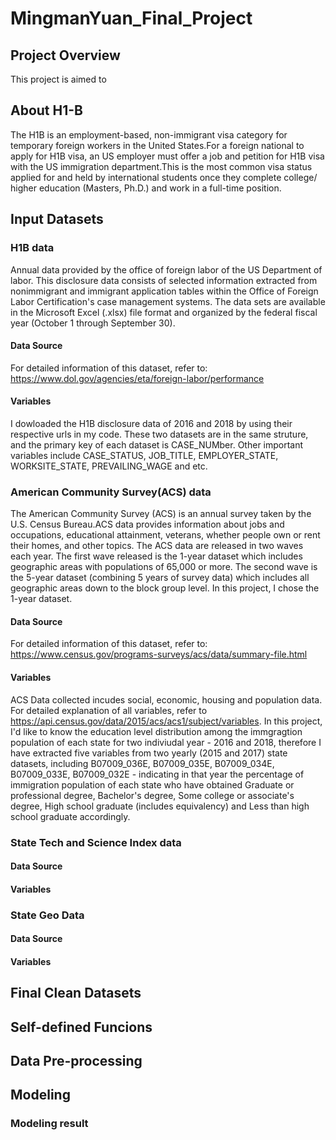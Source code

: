 # MingmanYuan_Final_Project

## Project Overview

This project is aimed to


## About H1-B

The H1B is an employment-based, non-immigrant visa category for temporary foreign workers in the United States.For a foreign national to apply for H1B visa, an US employer must offer a job and petition for H1B visa with the US immigration department.This is the most common visa status applied for and held by international students once they complete college/ higher education (Masters, Ph.D.) and work in a full-time position.

## Input Datasets

### H1B data

Annual data provided by the office of foreign labor of the US Department of labor. This disclosure data consists of selected information extracted from nonimmigrant and immigrant application tables within the Office of Foreign Labor Certification's case management systems. The data sets are available in the Microsoft Excel (.xlsx) file format and organized by the federal fiscal year (October 1 through September 30).

#### Data Source

For detailed information of this dataset, refer to: 
https://www.dol.gov/agencies/eta/foreign-labor/performance

#### Variables

I dowloaded the H1B disclosure data of 2016 and 2018 by using their respective urls in my code. These two datasets are in the same struture, and the primary key of each dataset is CASE_NUMber. Other important variables include CASE_STATUS, JOB_TITLE, EMPLOYER_STATE, WORKSITE_STATE, PREVAILING_WAGE and etc.

### American Community Survey(ACS) data

The American Community Survey (ACS) is an annual survey taken by the U.S. Census Bureau.ACS data provides information about jobs and occupations, educational attainment, veterans, whether people own or rent their homes, and other topics. The ACS data are released in two waves each year. The first wave released is the 1-year dataset which includes geographic areas with populations of 65,000 or more. The second wave is the 5-year dataset (combining 5 years of survey data) which includes all geographic areas down to the block group level. In this project, I chose the 1-year dataset.

#### Data Source

For detailed information of this dataset, refer to: 
https://www.census.gov/programs-surveys/acs/data/summary-file.html


#### Variables

ACS Data collected incudes social, economic, housing and population data. For detailed explanation of all variables, refer to https://api.census.gov/data/2015/acs/acs1/subject/variables. In this project, I'd like to know the education level distribution among the immgragtion population of each state for two indiviudal year - 2016 and 2018, therefore I have extracted five variables from two yearly (2015 and 2017) state datasets, including  B07009_036E, B07009_035E, B07009_034E, B07009_033E, B07009_032E - indicating in that year the percentage of immigration population of each state who have obtained Graduate or professional degree, Bachelor's degree, Some college or associate's degree, High school graduate (includes equivalency) and Less than high school graduate accordingly.

### State Tech and Science Index data

#### Data Source

#### Variables

### State Geo Data

#### Data Source

#### Variables

## Final Clean Datasets

## Self-defined Funcions

## Data Pre-processing

## Modeling

### Modeling result

### 






